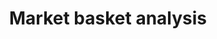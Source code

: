 ---
title: Market basket analysis
related_terms:
 - affinity-analysis
 - collaborative-filtering
---